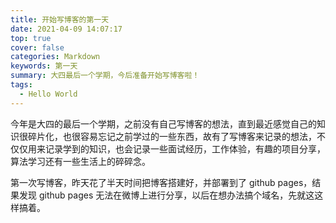 ```yaml
---
title: 开始写博客的第一天
date: 2021-04-09 14:07:17
top: true
cover: false
categories: Markdown
keywords: 第一天
summary: 大四最后一个学期，今后准备开始写博客啦！
tags:
  - Hello World
---
```


今年是大四的最后一个学期，之前没有自己写博客的想法，直到最近感觉自己的知识很碎片化，也很容易忘记之前学过的一些东西，故有了写博客来记录的想法，不仅仅用来记录学到的知识，也会记录一些面试经历，工作体验，有趣的项目分享，算法学习还有一些生活上的碎碎念。

第一次写博客，昨天花了半天时间把博客搭建好，并部署到了 github pages，结果发现 github pages 无法在微博上进行分享，以后在想办法搞个域名，先就这这样搞着。
